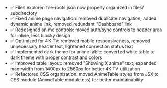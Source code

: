 - ✅ Files explorer: file-roots.json now properly organized in files/ subdirectory
- ✅ Fixed anime page navigation: removed duplicate navigation, added dynamic anime link, removed redundant "Dashboard" link
- ✅ Redesigned anime controls: moved auth/sync controls to header area for inline, less blocky design
- ✅ Optimized for 4K TV: removed mobile responsiveness, removed unnecessary header text, lightened connection status text
- ✅ Implemented dark theme for anime table: converted white table to dark theme with proper contrast and colors
- ✅ Improved table layout: removed "Showing X anime" text, expanded max-width from 1400px to 2560px for better 4K TV utilization
- ✅ Refactored CSS organization: moved AnimeTable styles from JSX to CSS module (AnimeTable.module.css) for better maintainability